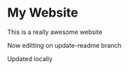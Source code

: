 # My Website

This is a really awesome website

Now editting on update-readme branch

Updated locally
